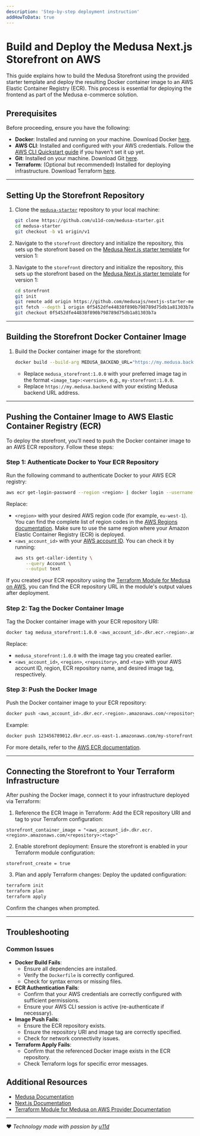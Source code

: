 ```yaml
---
description: 'Step-by-step deployment instruction'
addHowToData: true
---
```


# Build and Deploy the Medusa Next.js Storefront on AWS

This guide explains how to build the Medusa Storefront using the provided starter template and deploy the resulting Docker container image to an AWS Elastic Container Registry (ECR). This process is essential for deploying the frontend as part of the Medusa e-commerce solution.

## Prerequisites

Before proceeding, ensure you have the following:
- **Docker**: Installed and running on your machine. Download Docker [here](https://docs.docker.com/get-started/get-docker/).
- **AWS CLI**: Installed and configured with your AWS credentials. Follow the [AWS CLI Quickstart guide](https://docs.aws.amazon.com/cli/latest/userguide/getting-started-quickstart.html) if you haven’t set it up yet.
- **Git**: Installed on your machine. Download Git [here](https://git-scm.com/).
- **Terraform**: (Optional but recommended) Installed for deploying infrastructure. Download Terraform [here](https://developer.hashicorp.com/terraform/tutorials/aws-get-started/install-cli).

---

## Setting Up the Storefront Repository

1. Clone the [`medusa-starter`](https://github.com/u11d-com/medusa-starter/tree/v1) repository to your local machine:
   ```bash
   git clone https://github.com/u11d-com/medusa-starter.git
   cd medusa-starter
   git checkout -b v1 origin/v1
   ```

2. Navigate to the `storefront` directory and initialize the repository, this sets up the storefront based on the [Medusa Next.js starter template](https://github.com/medusajs/nextjs-starter-medusa) for version 1:
2. Navigate to the `storefront` directory and initialize the repository, this sets up the storefront based on the [Medusa Next.js starter template](https://github.com/medusajs/nextjs-starter-medusa) for version 1:
   ```bash
   cd storefront
   git init
   git remote add origin https://github.com/medusajs/nextjs-starter-medusa.git
   git fetch --depth 1 origin 0f5452dfe44838f890b798789d75db1a81303b7a
   git checkout 0f5452dfe44838f890b798789d75db1a81303b7a
   ```


---

## Building the Storefront Docker Container Image

1. Build the Docker container image for the storefront:
   ```bash
   docker build --build-arg MEDUSA_BACKEND_URL="https://my.medusa.backend" -t medusa_storefront:1.0.0 .
   ```
   - Replace `medusa_storefront:1.0.0` with your preferred image tag in the format `<image_tag>:<version>`, e.g., `my-storefront:1.0.0`.
   - Replace `https://my.medusa.backend` with your existing Medusa backend URL address.

---

## Pushing the Container Image to AWS Elastic Container Registry (ECR)

To deploy the storefront, you’ll need to push the Docker container image to an AWS ECR repository. Follow these steps:

### Step 1: Authenticate Docker to Your ECR Repository
Run the following command to authenticate Docker to your AWS ECR registry:
```bash
aws ecr get-login-password --region <region> | docker login --username AWS --password-stdin <aws_account_id>.dkr.ecr.<region>.amazonaws.com
```
Replace:
- `<region>` with your desired AWS region code (for example, `eu-west-1`). You can find the complete list of region codes in the [AWS Regions documentation](https://docs.aws.amazon.com/AWSEC2/latest/UserGuide/using-regions-availability-zones.html#concepts-regions). Make sure to use the same region where your Amazon Elastic Container Registry (ECR) is deployed.
- `<aws_account_id>` with your [AWS account ID](https://docs.aws.amazon.com/accounts/latest/reference/manage-acct-identifiers.html#FindAccountId).
  You can check it by running:
  ```bash
  aws sts get-caller-identity \
      --query Account \
      --output text
  ```
If you created your ECR repository using the [Terraform Module for Medusa on AWS](https://registry.terraform.io/modules/u11d-com/medusajs/aws), you can find the ECR repository URL in the module's output values after deployment.


### Step 2: Tag the Docker Container Image
Tag the Docker container image with your ECR repository URI:
```bash
docker tag medusa_storefront:1.0.0 <aws_account_id>.dkr.ecr.<region>.amazonaws.com/<repository>:<tag>
```
Replace:
- `medusa_storefront:1.0.0` with the image tag you created earlier.
- `<aws_account_id>`, `<region>`, `<repository>`, and `<tag>` with your AWS account ID, region, ECR repository name, and desired image tag, respectively.

### Step 3: Push the Docker Image
Push the Docker container image to your ECR repository:
```bash
docker push <aws_account_id>.dkr.ecr.<region>.amazonaws.com/<repository>:<tag>
```

Example:
```bash
docker push 123456789012.dkr.ecr.us-east-1.amazonaws.com/my-storefront:1.0.0
```

For more details, refer to the [AWS ECR documentation](https://docs.aws.amazon.com/AmazonECR/latest/userguide/docker-push-ecr-image.html).

---

## Connecting the Storefront to Your Terraform Infrastructure

After pushing the Docker image, connect it to your infrastructure deployed via Terraform:
1. Reference the ECR Image in Terraform:
Add the ECR repository URI and tag to your Terraform configuration:
```hcl
storefront_container_image = "<aws_account_id>.dkr.ecr.<region>.amazonaws.com/<repository>:<tag>"
```

2. Enable storefront deployment:
Ensure the storefront is enabled in your Terraform module configuration:
```hcl
storefront_create = true
```

3. Plan and apply Terraform changes:
Deploy the updated configuration:
```bash
terraform init
terraform plan
terraform apply
```
Confirm the changes when prompted.

---

## Troubleshooting

### Common Issues
- **Docker Build Fails**:
  - Ensure all dependencies are installed.
  - Verify the `Dockerfile` is correctly configured.
  - Check for syntax errors or missing files.
- **ECR Authentication Fails**:
  - Confirm that your AWS credentials are correctly configured with sufficient permissions.
  - Ensure your AWS CLI session is active (re-authenticate if necessary).
- **Image Push Fails**:
  - Ensure the ECR repository exists.
  - Ensure the repository URI and image tag are correctly specified.
  - Check for network connectivity issues.
- **Terraform Apply Fails**:
  - Confirm that the referenced Docker image exists in the ECR repository.
  - Check Terraform logs for specific error messages.

## Additional Resources
- [Medusa Documentation](https://docs.medusajs.com/v1/)
- [Next.js Documentation](https://nextjs.org/)
- [Terraform Module for Medusa on AWS Provider Documentation](https://registry.terraform.io/modules/u11d-com/medusajs/aws)

---
:heart: _Technology made with passion by [u11d](https://u11d.com)_